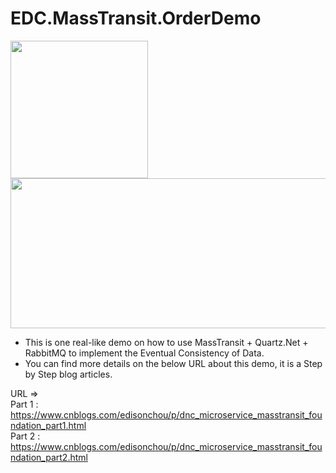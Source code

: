 # EDC.MassTransit.OrderDemo
<img src="https://images2018.cnblogs.com/blog/381412/201807/381412-20180715163123911-128494626.jpg" width=220 height=220 />
<img src="https://images2018.cnblogs.com/blog/381412/201807/381412-20180721232255253-1064401450.png" width=600 height=240 />

* This is one real-like demo on how to use MassTransit + Quartz.Net + RabbitMQ to implement the Eventual Consistency of Data.
* You can find more details on the below URL about this demo, it is a Step by Step blog articles.

URL => <br/>
Part 1 : https://www.cnblogs.com/edisonchou/p/dnc_microservice_masstransit_foundation_part1.html <br/>
Part 2 : https://www.cnblogs.com/edisonchou/p/dnc_microservice_masstransit_foundation_part2.html
